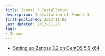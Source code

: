 ```yaml
---
title: Zenoss 3 Installation
description: Installation of Zenoss 3
first-published: 2013-11-02
Last Updated: 2013-11-23
tags:
- Zenoss
---
```


*   [Setting up Zenoss 3.2 on CentOS 5.6 x64](https://web.archive.org/web/20120720024146/http://www.tampabaycomputing.com/blog/setting-up-zenoss-3-2-on-centos-5-6-x64)
